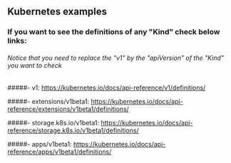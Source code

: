 ## Kubernetes examples 


### If you want to see the definitions of any "Kind" check below links:
###### Notice that you need to replace the "v1" by the "apiVersion" of the "Kind" you want to check

#####- v1:
https://kubernetes.io/docs/api-reference/v1/definitions/

#####- extensions/v1beta1:
https://kubernetes.io/docs/api-reference/extensions/v1beta1/definitions/

#####- storage.k8s.io/v1beta1:
https://kubernetes.io/docs/api-reference/storage.k8s.io/v1beta1/definitions/

#####- apps/v1beta1:
https://kubernetes.io/docs/api-reference/apps/v1beta1/definitions/
